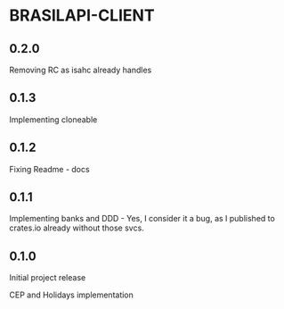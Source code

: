 # BRASILAPI-CLIENT
## 0.2.0
Removing RC as isahc already handles
## 0.1.3
Implementing cloneable
## 0.1.2
Fixing Readme - docs
## 0.1.1
Implementing banks and DDD - Yes, I consider it a bug, as I published to crates.io already without those svcs.
## 0.1.0

Initial project release

CEP and Holidays implementation
